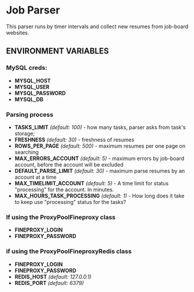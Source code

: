 # Job Parser
This parser runs by timer intervals and collect new resumes from job-board websites.

## ENVIRONMENT VARIABLES

### MySQL creds:
- **MYSQL_HOST**
- **MYSQL_USER**
- **MYSQL_PASSWORD**
- **MYSQL_DB**

### Parsing process
- **TASKS_LIMIT** _(default: 100)_ - how many tasks, parser asks from task's storage;
- **FRESHNESS** _(default: 30)_ - freshness of resumes
- **ROWS_PER_PAGE** _(default: 500)_ - maximum resumes per one page on searching
- **MAX_ERRORS_ACCOUNT** _(default: 5)_ - maximum errors by job-board account, before the account will be excluded
- **DEFAULT_PARSE_LIMIT** _(default: 30)_ - maximum parse resumes by an account at a time
- **MAX_TIMELIMIT_ACCOUNT** _(default: 5)_ - A time limit for status "processing" for the account. In minutes.
- **MAX_HOURS_TASK_PROCESSING** _(default: 1)_ - How long does it take to keep use "processing" status for the tasks?

### If using the ProxyPoolFineproxy class
- **FINEPROXY_LOGIN**
- **FINEPROXY_PASSWORD**

### if using the ProxyPoolFineproxyRedis class ###
- **FINEPROXY_LOGIN**
- **FINEPROXY_PASSWORD**
- **REDIS_HOST** _(default: 127.0.0.1)_
- **REDIS_PORT** _(default: 6379)_
